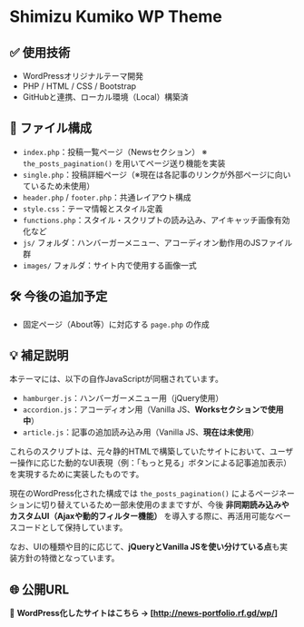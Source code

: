 # Shimizu Kumiko WP Theme

## ✅ 使用技術
- WordPressオリジナルテーマ開発
- PHP / HTML / CSS / Bootstrap
- GitHubと連携、ローカル環境（Local）構築済

## 📂 ファイル構成

- `index.php`：投稿一覧ページ（Newsセクション） ※ `the_posts_pagination()` を用いてページ送り機能を実装
- `single.php`：投稿詳細ページ（※現在は各記事のリンクが外部ページに向いているため未使用）
- `header.php` / `footer.php`：共通レイアウト構成
- `style.css`：テーマ情報とスタイル定義
- `functions.php`：スタイル・スクリプトの読み込み、アイキャッチ画像有効化など
- `js/` フォルダ：ハンバーガーメニュー、アコーディオン動作用のJSファイル群
- `images/` フォルダ：サイト内で使用する画像一式

## 🛠 今後の追加予定
- 固定ページ（About等）に対応する `page.php` の作成

## 💡 補足説明
本テーマには、以下の自作JavaScriptが同梱されています。

- `hamburger.js`：ハンバーガーメニュー用（jQuery使用）
- `accordion.js`：アコーディオン用（Vanilla JS、**Worksセクションで使用中**）
- `article.js`：記事の追加読み込み用（Vanilla JS、**現在は未使用**）

これらのスクリプトは、元々静的HTMLで構築していたサイトにおいて、ユーザー操作に応じた動的なUI表現（例：「もっと見る」ボタンによる記事追加表示）を実現するために実装したものです。  

現在のWordPress化された構成では `the_posts_pagination()` によるページネーションに切り替えているため一部未使用のままですが、今後 **非同期読み込みやカスタムUI（Ajaxや動的フィルター機能）** を導入する際に、再活用可能なベースコードとして保持しています。

なお、UIの種類や目的に応じて、**jQueryとVanilla JSを使い分けている点**も実装方針の特徴となっています。

## 🌐 公開URL

📌 **WordPress化したサイトはこちら → [http://news-portfolio.rf.gd/wp/]**

<!-- 
💡 補足理解メモ（自分用）

■ 非同期読み込み（AJAX）
- ページ全体を再読み込みせず、一部のデータだけを裏で取得して画面に表示する技術。
- 例：「もっと見る」ボタンを押すと、新しい記事が下に追加される。

■ カスタムUI
- ユーザーが触れる見た目や操作パーツを自作すること。
- 例：アコーディオン、タブ、絞り込みボタン、スライダーなど。
- WordPress標準機能にない動きを、JavaScriptやCSSで追加していく。

■ article.js の位置づけ
- WordPressではページ送り（the_posts_pagination）を使っているが、
- 将来的に「もっと見る」式の表示や非同期更新などを実装したい時のベースとして保存。
-->
